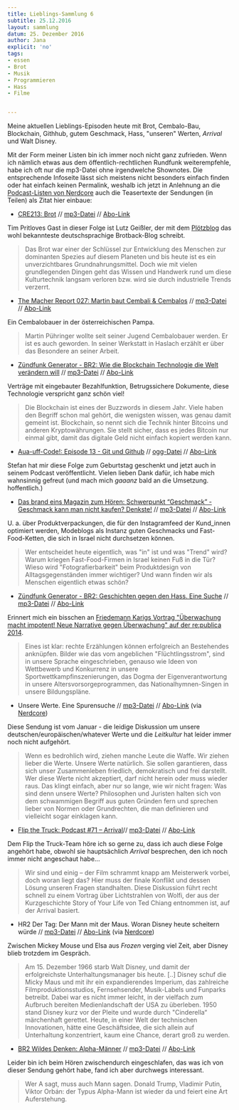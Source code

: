 ```yaml
---
title: Lieblings-Sammlung 6
subtitle: 25.12.2016
layout: sammlung
datum: 25. Dezember 2016
author: Jana
explicit: 'no'
tags:
- essen
- Brot
- Musik
- Programmieren
- Hass
- Filme


---
```


Meine aktuellen Lieblings-Episoden heute mit Brot, Cembalo-Bau, Blockchain, Githhub, gutem Geschmack, Hass, "unseren" Werten, *Arrival* und Walt Disney.

Mit der Form meiner Listen bin ich immer noch nicht ganz zufrieden. Wenn ich nämlich etwas aus dem öffentlich-rechtlichen Rundfunk weiterempfehle, habe ich oft nur die mp3-Datei ohne irgendwelche Shownotes. Die entsprechende Infoseite lässt sich meistens nicht besonders einfach finden oder hat einfach keinen Permalink, weshalb ich jetzt in Anlehnung an die [Podcast-Listen von Nerdcore](http://www.nerdcore.de/tag/podcasts/) auch die Teasertexte der Sendungen  (in Teilen) als Zitat hier einbaue:

* [CRE213: Brot](https://cre.fm/cre213-brot) //  [mp3-Datei](https://cre.fm/podlove/file/3434/s/download/c/select-show/cre213-brot.mp3) //  [Abo-Link](http://cre.fm/feed/m4a)

Tim Pritloves Gast in dieser Folge ist Lutz Geißler, der mit dem [Plötzblog](https://www.ploetzblog.de/) das wohl bekannteste deutschsprachige Brotback-Blog schreibt.

<blockquote>Das Brot war einer der Schlüssel zur Entwicklung des Menschen zur dominanten Spezies auf diesem Planeten und bis heute ist es ein unverzichtbares Grundnahrungsmittel. Doch wie mit vielen grundlegenden Dingen geht das Wissen und Handwerk rund um diese Kulturtechnik langsam verloren bzw. wird sie durch industrielle Trends verzerrt.</blockquote>

* [The Macher Report 027: Martin baut Cembali & Cembalos](http://themacher.report/tmr027/) // [mp3-Datei](http://themacher.report/podlove/file/146/s/download/c/select-show/tmr027.mp3) // [Abo-Link](http://themacher.report/feed/mp3/)

Ein Cembalobauer in der österreichischen Pampa.

>Martin Pühringer wollte seit seiner Jugend Cembalobauer werden. Er ist es auch geworden. In seiner Werkstatt in Haslach erzählt er über das Besondere an seiner Arbeit.

* [Zündfunk Generator - BR2: Wie die Blockchain Technologie die Welt verändern will](http://www.br.de/radio/bayern2/programmkalender/sendung-1430318.html) // [mp3-Datei](http://cdn-storage.br.de/MUJIuUOVBwQIbtChb6OHu7ODifWH_-by/_AES/_Arc_yby571S/161030_2215_Zuendfunk-Generator_Wie-die-Blockchain-Technologie-die-Welt-ver.mp3) // [Abo-Link](http://www.br-online.de/podcast/zuendfunk-generator/cast.xml)

Verträge mit eingebauter Bezahlfunktion, Betrugssichere Dokumente, diese Technologie verspricht ganz schön viel!

>Die Blockchain ist eines der Buzzwords in diesem Jahr. Viele haben den Begriff schon mal gehört, die wenigsten wissen, was genau damit gemeint ist.
Blockchain, so nennt sich die Technik hinter Bitcoins und anderen Kryptowährungen. Sie stellt sicher, dass es jedes Bitcoin nur einmal gibt, damit das
digitale Geld nicht einfach kopiert werden kann.

* [Aua-uff-Code!: Episode 13 - Git und Github]( https://aua-uff-co.de/2016/12/04/episode13.html) // [ogg-Datei](http://aua-uff-co.de/episodes/episode13.ogg) // [Abo-Link](https://aua-uff-co.de/episodes.mp3.rss)

Stefan hat mir diese Folge zum Geburtstag geschenkt und jetzt auch in seinem Podcast veröffentlicht. Vielen lieben Dank dafür, ich habe mich wahnsinnig gefreut (und mach mich *gaaanz* bald an die Umsetzung. hoffentlich.)


* [Das brand eins Magazin zum Hören: Schwerpunkt “Geschmack” - Geschmack kann man nicht kaufen? Denkste!](https://detektor.fm/kultur/brand-eins-magazin-geschmack) // [mp3-Datei](https://detektor.fm/wp-content/uploads/2016/12/brand-eins-magazin-zum-hoeren-ausgabe-12-2016-schwerpunkt-geschmack-podcast.mp3) // [Abo-Link](http://feeds.feedburner.com/detektorfm_das-brandeins-magazin-zum-hoeren)

U. a. über Produktverpackungen, die für den Instagramfeed der Kund_innen optimiert werden, Modeblogs als Instanz guten Geschmacks und Fast-Food-Ketten, die sich in Israel nicht durchsetzen können.

>Wer entscheidet heute eigentlich, was "in" ist und was "Trend" wird? Warum kriegen Fast-Food-Firmen in Israel keinen Fuß in die Tür? Wieso wird "Fotografierbarkeit" beim Produktdesign von Alltagsgegenständen immer wichtiger? Und wann finden wir als Menschen eigentlich etwas schön?

* [Zündfunk Generator - BR2: Geschichten gegen den Hass. Eine Suche](http://www.br.de/radio/bayern2/sendungen/zuendfunk/kolumnen-sendungen/generator/geschichten-gegen-den-hass-eine-suche-102.html) // [mp3-Datei](http://cdn-storage.br.de/MUJIuUOVBwQIbtChb6OHu7ODifWH_-by/_AJS/_Ar65-gy_71S/161204_2205_Zuendfunk-Generator_Geschichten-gegen-den-Hass-Eine-Suche.mp3) // [Abo-Link](http://www.br-online.de/podcast/zuendfunk-generator/cast.xml)

Erinnert mich ein bisschen an [Friedemann Karigs Vortrag "Überwachung macht impotent! Neue Narrative gegen Überwachung" auf der re:publica 2014](https://www.youtube.com/watch?v=tR5iAhyTaoc).

>Eines ist klar: rechte Erzählungen können erfolgreich an Bestehendes anknüpfen. Bilder wie das vom angeblichen "Flüchtlingsstrom", sind in unsere Sprache eingeschrieben, genauso wie Ideen von Wettbewerb und Konkurrenz in unsere Sportwettkampfinszenierungen, das Dogma der Eigenverantwortung in unsere Altersvorsorgeprogrammen, das Nationalhymnen-Singen in unsere Bildungspläne.

* Unsere Werte. Eine Spurensuche // [mp3-Datei](http://mp3.podcast.hr-online.de/mp3/podcast/derTag/derTag_20160112_65933895.mp3) // [Abo-Link](http://podcast.hr2.de/derTag/podcast.xml) (via [Nerdcore](http://www.nerdcore.de/2016/01/24/podcasts-william-gibson-bowie-realitytv-und-geschlechterbilder-in-der-steinzeit/))

Diese Sendung ist vom Januar - die leidige Diskussion um unsere deutschen/europäischen/whatever Werte und die *Leitkultur* hat leider immer noch nicht aufgehört.

>Wenn es bedrohlich wird, ziehen manche Leute die Waffe. Wir ziehen lieber die Werte. Unsere Werte natürlich. Sie sollen garantieren, dass sich unser Zusammenleben friedlich, demokratisch und frei darstellt. Wer diese Werte nicht akzeptiert, darf nicht herein oder muss wieder raus. Das klingt einfach, aber nur so lange, wie wir nicht fragen: Was sind denn unsere Werte? Philosophen und Juristen halten sich von dem schwammigen Begriff aus guten Gründen fern und sprechen lieber von Normen oder Grundrechten, die man definieren und vielleicht sogar einklagen kann.

* [Flip the Truck: Podcast #71 – Arrival](http://www.flipthetruck.com/2016/12/12/podcast-71-arrival/)// [mp3-Datei]( http://www.flipthetruck.com/podcasts/Flipthetruck_Podcast_Nr.72.mp3) // [Abo-Link](http://www.flipthetruck.com/feed/derfilmpodcast/)

Dem Flip the Truck-Team höre ich so gerne zu, dass ich auch diese Folge angehört habe, obwohl sie hauptsächlich *Arrival* besprechen, den ich noch immer nicht angeschaut habe...

>Wir sind und einig – der Film schrammt knapp am Meisterwerk vorbei, doch woran liegt das? Hier muss der finale Konflikt und dessen Lösung unseren Fragen standhalten. Diese Diskussion führt recht schnell zu einem Vortrag über Lichtstrahlen von Wolfi, der aus der Kurzgeschichte Story of Your Life von Ted Chiang entnommen ist, auf der Arrival basiert.

* HR2 Der Tag: Der Mann mit der Maus. Woran Disney heute scheitern würde // [mp3-Datei](http://mp3.podcast.hr-online.de/mp3/podcast/derTag/derTag_20161215_72366135.mp3) // [Abo-Link](http://podcast.hr2.de/derTag/podcast.xml) (via [Nerdcore](http://www.nerdcore.de/2016/12/18/podcasts-das-kapital-netzpolitik-politische-utopien-und-das-ende-der-massenmedien/))

Zwischen Mickey Mouse und Elsa aus *Frozen* verging viel Zeit, aber Disney blieb trotzdem im Gespräch.

>Am 15. Dezember 1966 starb Walt Disney, und damit der erfolgreichste Unterhaltungsmanager bis heute. [..] Disney schuf die Micky Maus und mit ihr ein expandierendes Imperium, das zahlreiche Filmproduktionsstudios, Fernsehsender, Musik-Labels und Funparks betreibt. Dabei war es nicht immer leicht, in der vielfach zum Aufbruch bereiten Medienlandschaft der USA zu überleben. 1950 stand Disney kurz vor der Pleite und wurde durch "Cinderella“ märchenhaft gerettet. Heute, in einer Welt der technischen Innovationen, hätte eine Geschäftsidee, die sich allein auf Unterhaltung konzentriert, kaum eine Chance, derart groß zu werden.

* [BR2 Wildes Denken: Alpha-Männer](http://www.br.de/radio/bayern2/kultur/nachtstudio/wildes-denken-alpha-mann-100.html) // [mp3-Datei](http://cdn-storage.br.de/MUJIuUOVBwQIbtChb6OHu7ODifWH_-by/_AiS/_ArH9Avd5U1S/161129_2003_Nachtstudio_Wildes-Denken-ueber-Alpha-Maenner.mp3) // [Abo-Link](http://www.br-online.de/podcast/nachtstudio/cast.xml)

Leider bin ich beim Hören zwischendurch eingeschlafen, das was ich von dieser Sendung gehört habe, fand ich aber durchwegs interessant.

>Wer A sagt, muss auch Mann sagen. Donald Trump, Vladimir Putin, Viktor Orbán: der Typus Alpha-Mann ist wieder da und feiert eine Art Auferstehung.
